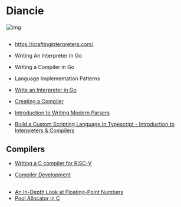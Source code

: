 # Diancie

![img](https://www.pokemon.com/static-assets/content-assets/cms2/img/pokedex/full/719.png)

##

* https://craftinginterpreters.com/
* Writing An Interpreter In Go
* Writing a Compiler in Go
* Language Implementation Patterns

* [Write an Interpreter in Go](https://www.youtube.com/playlist?list=PLbYBXKy2Fbj_-o2yXgAryQH2jdzUB2g4_)

* [Creating a Compiler](https://www.youtube.com/playlist?list=PLUDlas_Zy_qC7c5tCgTMYq2idyyT241qs)

* [Introduction to Writing Modern Parsers](https://www.youtube.com/playlist?list=PL_2VhOvlMk4XDeq2eOOSDQMrbZj9zIU_b)

* [Build a Custom Scripting Language In Typescript - Introduction to Interpreters & Compilers](https://www.youtube.com/playlist?list=PL_2VhOvlMk4UHGqYCLWc6GO8FaPl8fQTh)

## Compilers

* [Writing a C compiler for RISC-V](https://www.youtube.com/playlist?list=PLJ0INvSnPQjPfrip7WlE29yFfYkMfjWu4)

* [Compiler Development](https://www.youtube.com/playlist?list=PLm7R-cUo29CVmWXQ2ZiaGcUIOVy0FEGaH)

##

* [An In-Depth Look at Floating-Point Numbers](https://www.youtube.com/watch?v=PhYeUg1zXq4)
* [Pool Allocator in C](https://www.youtube.com/playlist?list=PL56QX8UwEVcm5ueUSZrcyuue9d0gUAqyJ)
